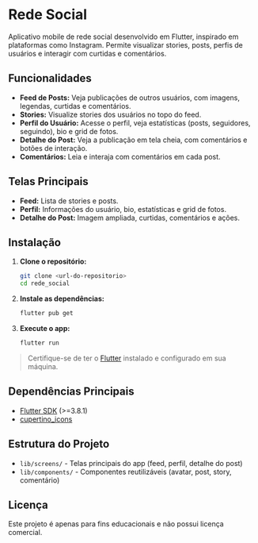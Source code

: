 # Rede Social

Aplicativo mobile de rede social desenvolvido em Flutter, inspirado em plataformas como Instagram. Permite visualizar stories, posts, perfis de usuários e interagir com curtidas e comentários.

## Funcionalidades

- **Feed de Posts:** Veja publicações de outros usuários, com imagens, legendas, curtidas e comentários.
- **Stories:** Visualize stories dos usuários no topo do feed.
- **Perfil do Usuário:** Acesse o perfil, veja estatísticas (posts, seguidores, seguindo), bio e grid de fotos.
- **Detalhe do Post:** Veja a publicação em tela cheia, com comentários e botões de interação.
- **Comentários:** Leia e interaja com comentários em cada post.

## Telas Principais

- **Feed:** Lista de stories e posts.
- **Perfil:** Informações do usuário, bio, estatísticas e grid de fotos.
- **Detalhe do Post:** Imagem ampliada, curtidas, comentários e ações.

## Instalação

1. **Clone o repositório:**
   ```bash
   git clone <url-do-repositorio>
   cd rede_social
   ```
2. **Instale as dependências:**
   ```bash
   flutter pub get
   ```
3. **Execute o app:**
   ```bash
   flutter run
   ```

> Certifique-se de ter o [Flutter](https://docs.flutter.dev/get-started/install) instalado e configurado em sua máquina.

## Dependências Principais

- [Flutter SDK](https://flutter.dev/) (>=3.8.1)
- [cupertino_icons](https://pub.dev/packages/cupertino_icons)

## Estrutura do Projeto

- `lib/screens/` - Telas principais do app (feed, perfil, detalhe do post)
- `lib/components/` - Componentes reutilizáveis (avatar, post, story, comentário)

## Licença

Este projeto é apenas para fins educacionais e não possui licença comercial.
